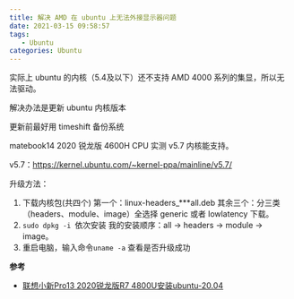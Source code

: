 ```yaml
---
title: 解决 AMD 在 ubuntu 上无法外接显示器问题
date: 2021-03-15 09:58:57
tags: 
   - Ubuntu
categories: Ubuntu
---
```


实际上 ubuntu 的内核（5.4及以下）还不支持 AMD 4000 系列的集显，所以无法驱动。

解决办法是更新 ubuntu 内核版本

<!--more-->

更新前最好用 timeshift 备份系统

matebook14 2020 锐龙版 4600H CPU 实测 v5.7 内核能支持。

v5.7：[](https://kernel.ubuntu.com/~kernel-ppa/mainline/v5.7/)https://kernel.ubuntu.com/~kernel-ppa/mainline/v5.7/

升级方法：
1. 下载内核包(共四个)
   第一个：linux-headers_***all.deb
   其余三个：分三类（headers、module、image）全选择 generic 或者 lowlatency 下载。
2. `sudo dpkg -i `依次安装
   我的安装顺序：all -> headers -> module -> image。
3. 重启电脑，输入命令`uname -a` 查看是否升级成功 

**参考**

- [联想小新Pro13 2020锐龙版R7 4800U安装ubuntu-20.04](https://zhuanlan.zhihu.com/p/149564937)